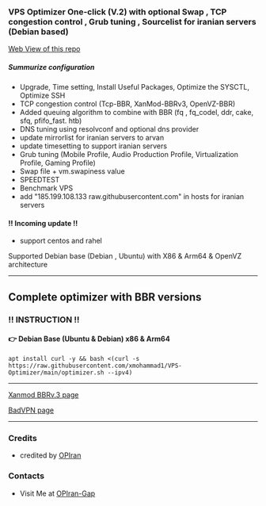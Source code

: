 ### VPS Optimizer One-click (V.2) with optional Swap , TCP congestion control , Grub tuning , Sourcelist for iranian servers (Debian based)
 
[Web View of this repo](https://xmohammad1.github.io/VPS-Optimizer)

##### Summurize configuration

 - Upgrade, Time setting, Install Useful Packages, Optimize the SYSCTL, Optimize SSH
 - TCP congestion control (Tcp-BBR, XanMod-BBRv3, OpenVZ-BBR)
 - Added queuing algorithm to combine with BBR (fq , fq_codel, ddr, cake, sfq, pfifo_fast. htb)
 - DNS tuning using resolvconf and optional dns provider
 - update mirrorlist for iranian servers to arvan
 - update timesetting to support iranian servers
 - Grub tuning (Mobile Profile, Audio Production Profile, Virtualization Profile, Gaming Profile)
 - Swap file + vm.swapiness value
 - SPEEDTEST
 - Benchmark VPS
 - add "185.199.108.133 raw.githubusercontent.com" in hosts for iranian servers

#### ‼️ Incoming update ‼️
 - support centos and rahel

Supported Debian base (Debian , Ubuntu) with X86 & Arm64 & OpenVZ architecture 
   
---------------------------------------------------------------------------------------------------------------------------------------
## Complete optimizer with BBR versions

###  ‼️ INSTRUCTION ‼️

#### 👉 Debian Base (Ubuntu & Debian) x86 & Arm64
   
```
apt install curl -y && bash <(curl -s https://raw.githubusercontent.com/xmohammad1/VPS-Optimizer/main/optimizer.sh --ipv4)
```

---------------------------------------------------------------------------------------------------------------------------------------

[Xanmod BBRv.3 page](https://xmohammad1.github.io/VPS-Optimizer/Xanmod/)

[BadVPN page](https://xmohammad1.github.io/VPS-Optimizer/badvpn/)

---------------------------------------------------------------------------------------------------------------------------------------

### Credits
 - credited by [OPIran](https://github.com/xmohammad1)

### Contacts
 - Visit Me at [OPIran-Gap](https://t.me/opiranclub)

